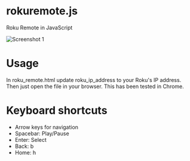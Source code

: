 # rokuremote.js
Roku Remote in JavaScript

![Screenshot 1](https://raw.githubusercontent.com/blamonet/rokuremote.js/master/screenshots/remote.png)

# Usage

In roku_remote.html update roku_ip_address to your Roku's IP address. Then just open the file in your browser.
This has been tested in Chrome. 

# Keyboard shortcuts

* Arrow keys for navigation
* Spacebar: Play/Pause
* Enter: Select
* Back: b
* Home: h
